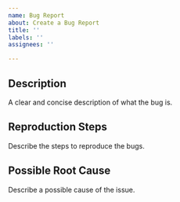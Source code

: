 ```yaml
---
name: Bug Report
about: Create a Bug Report
title: ''
labels: ''
assignees: ''

---
```


## Description

A clear and concise description of what the bug is.

## Reproduction Steps

Describe the steps to reproduce the bugs.

## Possible Root Cause

Describe a possible cause of the issue.
